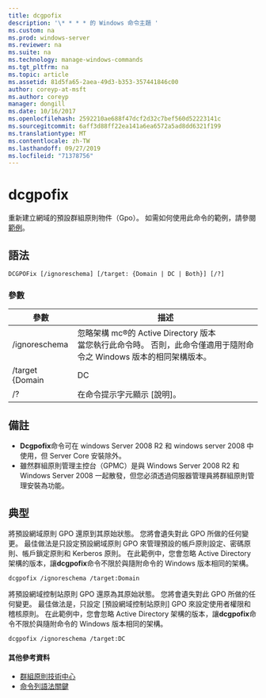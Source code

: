 ```yaml
---
title: dcgpofix
description: '\* * * * 的 Windows 命令主題 '
ms.custom: na
ms.prod: windows-server
ms.reviewer: na
ms.suite: na
ms.technology: manage-windows-commands
ms.tgt_pltfrm: na
ms.topic: article
ms.assetid: 81d5fa65-2aea-49d3-b353-357441846c00
author: coreyp-at-msft
ms.author: coreyp
manager: dongill
ms.date: 10/16/2017
ms.openlocfilehash: 2592210ae688f47dcf2d32c7bef560d52223141c
ms.sourcegitcommit: 6aff3d88ff22ea141a6ea6572a5ad8dd6321f199
ms.translationtype: MT
ms.contentlocale: zh-TW
ms.lasthandoff: 09/27/2019
ms.locfileid: "71378756"
---
```

# <a name="dcgpofix"></a>dcgpofix



重新建立網域的預設群組原則物件（Gpo）。 如需如何使用此命令的範例，請參閱[範例](#BKMK_Examples)。

## <a name="syntax"></a>語法

```
DCGPOFix [/ignoreschema] [/target: {Domain | DC | Both}] [/?]
```

### <a name="parameters"></a>參數

|    參數    |                                                                                                 描述                                                                                                 |
|-----------------|-------------------------------------------------------------------------------------------------------------------------------------------------------------------------------------------------------------|
|  /ignoreschema  | 忽略架構 mc®的 Active Directory 版本</br>當您執行此命令時。 否則，此命令僅適用于隨附命令之 Windows 版本的相同架構版本。 |
| /target {Domain |                                                                                                     DC                                                                                                      |
|       /?        |                                                                                    在命令提示字元顯示 [說明]。                                                                                     |

## <a name="remarks"></a>備註

-   **Dcgpofix**命令可在 windows Server 2008 R2 和 windows server 2008 中使用，但 Server Core 安裝除外。
-   雖然群組原則管理主控台（GPMC）是與 Windows Server 2008 R2 和 Windows Server 2008 一起散發，但您必須透過伺服器管理員將群組原則管理安裝為功能。

## <a name="BKMK_Examples"></a>典型

將預設網域原則 GPO 還原到其原始狀態。 您將會遺失對此 GPO 所做的任何變更。 最佳做法是只設定預設網域原則 GPO 來管理預設的帳戶原則設定、密碼原則、帳戶鎖定原則和 Kerberos 原則。 在此範例中，您會忽略 Active Directory 架構的版本，讓**dcgpofix**命令不限於與隨附命令的 Windows 版本相同的架構。
```
dcgpofix /ignoreschema /target:Domain
```
將預設網域控制站原則 GPO 還原為其原始狀態。 您將會遺失對此 GPO 所做的任何變更。 最佳做法是，只設定 [預設網域控制站原則] GPO 來設定使用者權限和稽核原則。 在此範例中，您會忽略 Active Directory 架構的版本，讓**dcgpofix**命令不限於與隨附命令的 Windows 版本相同的架構。
```
dcgpofix /ignoreschema /target:DC
```

#### <a name="additional-references"></a>其他參考資料

-   [群組原則技術中心](https://go.microsoft.com/fwlink/?LinkID=145531)
-   [命令列語法關鍵](command-line-syntax-key.md)